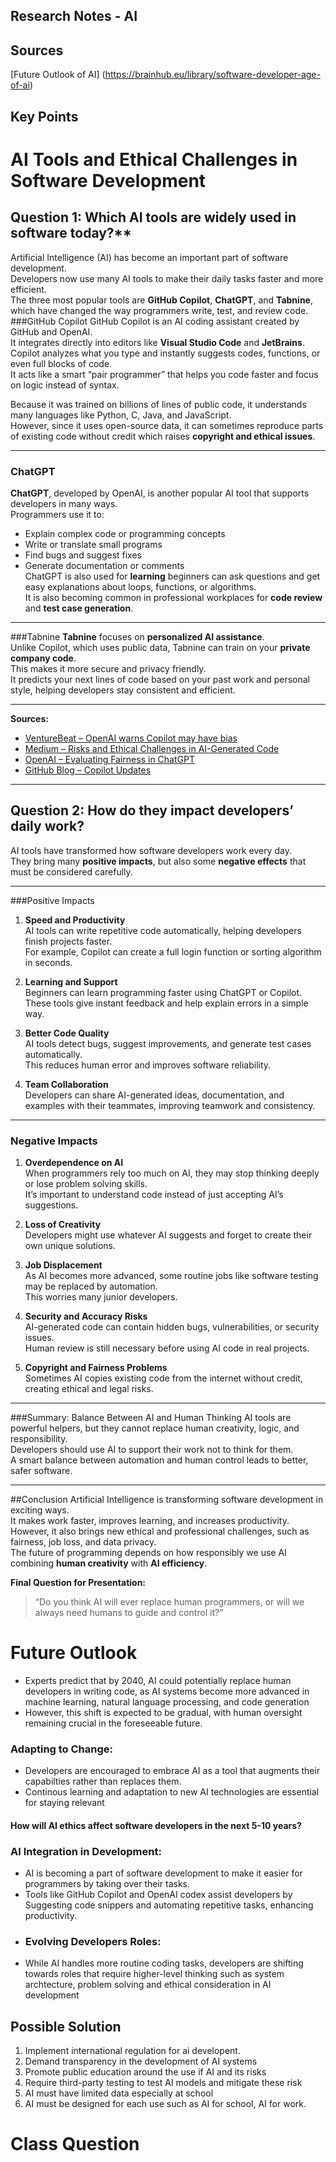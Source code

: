 



















## Research Notes - AI
## Sources
[Future Outlook of AI] (https://brainhub.eu/library/software-developer-age-of-ai)

## Key Points

# AI Tools and Ethical Challenges in Software Development
## Question 1: Which AI tools are widely used in software today?**
Artificial Intelligence (AI) has become an important part of software development.  
Developers now use many AI tools to make their daily tasks faster and more efficient.  
The three most popular tools are **GitHub Copilot**, **ChatGPT**, and **Tabnine**, which have changed the way programmers write, test, and review code.
###GitHub Copilot
GitHub Copilot is an AI coding assistant created by GitHub and OpenAI.  
It integrates directly into editors like **Visual Studio Code** and **JetBrains**.  
Copilot analyzes what you type and instantly suggests codes, functions, or even full blocks of code.  
It acts like a smart “pair programmer” that helps you code faster and focus on logic instead of syntax.  

Because it was trained on billions of lines of public code, it understands many languages like Python, C, Java, and JavaScript.  
However, since it uses open-source data, it can sometimes reproduce parts of existing code without credit which raises **copyright and ethical issues**.

---
### ChatGPT
**ChatGPT**, developed by OpenAI, is another popular AI tool that supports developers in many ways.  
Programmers use it to:
- Explain complex code or programming concepts  
- Write or translate small programs  
- Find bugs and suggest fixes  
- Generate documentation or comments  
ChatGPT is also used for **learning** beginners can ask questions and get easy explanations about loops, functions, or algorithms.  
It is also becoming common in professional workplaces for **code review** and **test case generation**.
---
###Tabnine
**Tabnine** focuses on **personalized AI assistance**.  
Unlike Copilot, which uses public data, Tabnine can train on your **private company code**.  
This makes it more secure and privacy friendly.  
It predicts your next lines of code based on your past work and personal style, helping developers stay consistent and efficient.

---



**Sources:**  
- [VentureBeat – OpenAI warns Copilot may have bias](https://venturebeat.com/ai/openai-warns-ai-behind-githubs-copilot-may-be-susceptible-to-bias)  
- [Medium – Risks and Ethical Challenges in AI-Generated Code](https://medium.com/@mdmeeng01/risks-biases-and-ethical-challenges-in-ai-generated-code-d6e3c56127a5)  
- [OpenAI – Evaluating Fairness in ChatGPT](https://openai.com/index/evaluating-fairness-in-chatgpt/)  
- [GitHub Blog – Copilot Updates](https://github.blog/)  

---

## Question 2: How do they impact developers’ daily work?

AI tools have transformed how software developers work every day.  
They bring many **positive impacts**, but also some **negative effects** that must be considered carefully.

---

###Positive Impacts

1. **Speed and Productivity**  
   AI tools can write repetitive code automatically, helping developers finish projects faster.  
   For example, Copilot can create a full login function or sorting algorithm in seconds.

2. **Learning and Support**  
   Beginners can learn programming faster using ChatGPT or Copilot.  
   These tools give instant feedback and help explain errors in a simple way.

3. **Better Code Quality**  
   AI tools detect bugs, suggest improvements, and generate test cases automatically.  
   This reduces human error and improves software reliability.

4. **Team Collaboration**  
   Developers can share AI-generated ideas, documentation, and examples with their teammates, improving teamwork and consistency.

---

### Negative Impacts

1. **Overdependence on AI**  
   When programmers rely too much on AI, they may stop thinking deeply or lose problem solving skills.  
   It’s important to understand code instead of just accepting AI’s suggestions.

2. **Loss of Creativity**  
   Developers might use whatever AI suggests and forget to create their own unique solutions.

3. **Job Displacement**  
   As AI becomes more advanced, some routine jobs like software testing may be replaced by automation.  
   This worries many junior developers.

4. **Security and Accuracy Risks**  
   AI-generated code can contain hidden bugs, vulnerabilities, or security issues.  
   Human review is still necessary before using AI code in real projects.

5. **Copyright and Fairness Problems**  
   Sometimes AI copies existing code from the internet without credit, creating ethical and legal risks.

---

###Summary: Balance Between AI and Human Thinking
AI tools are powerful helpers, but they cannot replace human creativity, logic, and responsibility.  
Developers should use AI to support their work  not to think for them.  
A smart balance between automation and human control leads to better, safer software.

---

##Conclusion
Artificial Intelligence is transforming software development in exciting ways.  
It makes work faster, improves learning, and increases productivity.  
However, it also brings new ethical and professional challenges, such as fairness, job loss, and data privacy.  
The future of programming depends on how responsibly we use AI combining **human creativity** with **AI efficiency**.

**Final Question for Presentation:**  
> “Do you think AI will ever replace human programmers, or will we always need humans to guide and control it?”



# Future Outlook
- Experts predict that by 2040, AI could potentially replace human developers in writing code, as AI systems become more advanced in machine learning, natural language processing, and code generation
- However, this shift is expected to be gradual, with human oversight remaining crucial in the foreseeable future.
### Adapting to Change:
- Developers are encouraged to embrace AI as a tool that augments their capabilties rather than replaces them.
- Continous learning and adaptation to new AI technologies are essential for staying relevant
#### How will AI ethics affect software developers in the next 5-10 years?
### AI Integration in Development:
- AI is becoming a part of software development to make it easier for programmers by taking over their tasks.
- Tools like GitHub Copilot and OpenAI codex assist developers by Suggesting code snippers and automating repetitive tasks, enhancing productivity.
- ### Evolving Developers Roles:
- While AI handles more routine coding tasks, developers are shifting towards roles that require higher-level thinking such as system archtecture, problem solving and ethical consideration in AI development

## Possible Solution
  1. Implement international regulation for ai developent.
  2. Demand transparency in the development of AI systems
  3. Promote public education around the use if AI and its risks
  4. Require third-party testing to test AI models and mitigate these risk
  5. AI must have limited data especially at school
  6. AI must be designed for each use such as AI for school, AI for work.



# Class Question









